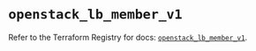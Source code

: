 # `openstack_lb_member_v1`

Refer to the Terraform Registry for docs: [`openstack_lb_member_v1`](https://registry.terraform.io/providers/terraform-provider-openstack/openstack/1.54.1/docs/resources/lb_member_v1).
